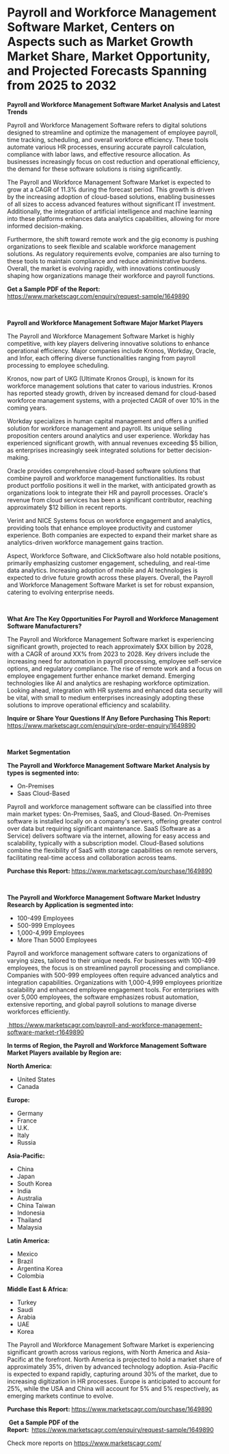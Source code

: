<p><h1>Payroll and Workforce Management Software Market, Centers on Aspects such as Market Growth Market Share, Market Opportunity, and Projected Forecasts Spanning from 2025 to 2032</h1></p><p><strong>Payroll and Workforce Management Software Market Analysis and Latest Trends</strong></p>
<p><p>Payroll and Workforce Management Software refers to digital solutions designed to streamline and optimize the management of employee payroll, time tracking, scheduling, and overall workforce efficiency. These tools automate various HR processes, ensuring accurate payroll calculation, compliance with labor laws, and effective resource allocation. As businesses increasingly focus on cost reduction and operational efficiency, the demand for these software solutions is rising significantly.</p><p>The Payroll and Workforce Management Software Market is expected to grow at a CAGR of 11.3% during the forecast period. This growth is driven by the increasing adoption of cloud-based solutions, enabling businesses of all sizes to access advanced features without significant IT investment. Additionally, the integration of artificial intelligence and machine learning into these platforms enhances data analytics capabilities, allowing for more informed decision-making. </p><p>Furthermore, the shift toward remote work and the gig economy is pushing organizations to seek flexible and scalable workforce management solutions. As regulatory requirements evolve, companies are also turning to these tools to maintain compliance and reduce administrative burdens. Overall, the market is evolving rapidly, with innovations continuously shaping how organizations manage their workforce and payroll functions.</p></p>
<p><strong>Get a Sample PDF of the Report:&nbsp;</strong> <a href="https://www.marketscagr.com/enquiry/request-sample/1649890?utm_campaign=2468&utm_medium=2&utm_source=Github&utm_content=ia&utm_term=24032025&utm_id=payroll-and-workforce-management-software">https://www.marketscagr.com/enquiry/request-sample/1649890</a></p>
<p>&nbsp;</p>
<p><strong>Payroll and Workforce Management Software Major Market Players</strong></p>
<p><p>The Payroll and Workforce Management Software Market is highly competitive, with key players delivering innovative solutions to enhance operational efficiency. Major companies include Kronos, Workday, Oracle, and Infor, each offering diverse functionalities ranging from payroll processing to employee scheduling.</p><p>Kronos, now part of UKG (Ultimate Kronos Group), is known for its workforce management solutions that cater to various industries. Kronos has reported steady growth, driven by increased demand for cloud-based workforce management systems, with a projected CAGR of over 10% in the coming years.</p><p>Workday specializes in human capital management and offers a unified solution for workforce management and payroll. Its unique selling proposition centers around analytics and user experience. Workday has experienced significant growth, with annual revenues exceeding $5 billion, as enterprises increasingly seek integrated solutions for better decision-making.</p><p>Oracle provides comprehensive cloud-based software solutions that combine payroll and workforce management functionalities. Its robust product portfolio positions it well in the market, with anticipated growth as organizations look to integrate their HR and payroll processes. Oracle's revenue from cloud services has been a significant contributor, reaching approximately $12 billion in recent reports.</p><p>Verint and NICE Systems focus on workforce engagement and analytics, providing tools that enhance employee productivity and customer experience. Both companies are expected to expand their market share as analytics-driven workforce management gains traction.</p><p>Aspect, Workforce Software, and ClickSoftware also hold notable positions, primarily emphasizing customer engagement, scheduling, and real-time data analytics. Increasing adoption of mobile and AI technologies is expected to drive future growth across these players. Overall, the Payroll and Workforce Management Software Market is set for robust expansion, catering to evolving enterprise needs.</p></p>
<p>&nbsp;</p>
<p><strong>What Are The Key Opportunities For Payroll and Workforce Management Software Manufacturers?</strong></p>
<p><p>The Payroll and Workforce Management Software market is experiencing significant growth, projected to reach approximately $XX billion by 2028, with a CAGR of around XX% from 2023 to 2028. Key drivers include the increasing need for automation in payroll processing, employee self-service options, and regulatory compliance. The rise of remote work and a focus on employee engagement further enhance market demand. Emerging technologies like AI and analytics are reshaping workforce optimization. Looking ahead, integration with HR systems and enhanced data security will be vital, with small to medium enterprises increasingly adopting these solutions to improve operational efficiency and scalability.</p></p>
<p><strong>Inquire or Share Your Questions If Any Before Purchasing This Report:</strong> <a href="https://www.marketscagr.com/enquiry/pre-order-enquiry/1649890?utm_campaign=2468&utm_medium=2&utm_source=Github&utm_content=ia&utm_term=24032025&utm_id=payroll-and-workforce-management-software">https://www.marketscagr.com/enquiry/pre-order-enquiry/1649890</a></p>
<p>&nbsp;</p>
<p><strong>Market Segmentation</strong></p>
<p><strong>The Payroll and Workforce Management Software Market Analysis by types is segmented into:</strong></p>
<p><ul><li>On-Premises</li><li>Saas Cloud-Based</li></ul></p>
<p><p>Payroll and workforce management software can be classified into three main market types: On-Premises, SaaS, and Cloud-Based. On-Premises software is installed locally on a company's servers, offering greater control over data but requiring significant maintenance. SaaS (Software as a Service) delivers software via the internet, allowing for easy access and scalability, typically with a subscription model. Cloud-Based solutions combine the flexibility of SaaS with storage capabilities on remote servers, facilitating real-time access and collaboration across teams.</p></p>
<p><strong>Purchase this Report:&nbsp;</strong><a href="https://www.marketscagr.com/purchase/1649890?utm_campaign=2468&utm_medium=2&utm_source=Github&utm_content=ia&utm_term=24032025&utm_id=payroll-and-workforce-management-software">https://www.marketscagr.com/purchase/1649890</a></p>
<p>&nbsp;</p>
<p><strong>The Payroll and Workforce Management Software Market Industry Research by Application is segmented into:</strong></p>
<p><ul><li>100-499 Employees</li><li>500-999 Employees</li><li>1,000-4,999 Employees</li><li>More Than 5000 Employees</li></ul></p>
<p><p>Payroll and workforce management software caters to organizations of varying sizes, tailored to their unique needs. For businesses with 100-499 employees, the focus is on streamlined payroll processing and compliance. Companies with 500-999 employees often require advanced analytics and integration capabilities. Organizations with 1,000-4,999 employees prioritize scalability and enhanced employee engagement tools. For enterprises with over 5,000 employees, the software emphasizes robust automation, extensive reporting, and global payroll solutions to manage diverse workforces efficiently.</p></p>
<p><a href="https://www.marketscagr.com/payroll-and-workforce-management-software-market-r1649890?utm_campaign=2468&utm_medium=2&utm_source=Github&utm_content=ia&utm_term=24032025&utm_id=payroll-and-workforce-management-software">&nbsp;https://www.marketscagr.com/payroll-and-workforce-management-software-market-r1649890</a></p>
<p><strong>In terms of Region, the Payroll and Workforce Management Software Market Players available by Region are:</strong></p>
<p>
    <p> <strong> North America: </strong>
        <ul>
            <li>United States</li>
            <li>Canada</li>
        </ul>
        </p> 
    <p> <strong> Europe: </strong>
        <ul>
            <li>Germany</li>
            <li>France</li>
            <li>U.K.</li>
            <li>Italy</li>
            <li>Russia</li>
        </ul>
        </p> 
    <p> <strong> Asia-Pacific: </strong>
        <ul>
            <li>China</li>
            <li>Japan</li>
            <li>South Korea</li>
            <li>India</li>
            <li>Australia</li>
            <li>China Taiwan</li>
            <li>Indonesia</li>
            <li>Thailand</li>
            <li>Malaysia</li>
        </ul>
        </p> 
    <p> <strong> Latin America: </strong>
        <ul>
            <li>Mexico</li>
            <li>Brazil</li>
            <li>Argentina Korea</li>
            <li>Colombia</li>
        </ul>
        </p> 
    <p> <strong> Middle East & Africa: </strong>
        <ul>
            <li>Turkey</li>
            <li>Saudi</li>
            <li>Arabia</li>
            <li>UAE</li>
            <li>Korea</li>
        </ul>
    </p>
    </p>
<p><p>The Payroll and Workforce Management Software Market is experiencing significant growth across various regions, with North America and Asia-Pacific at the forefront. North America is projected to hold a market share of approximately 35%, driven by advanced technology adoption. Asia-Pacific is expected to expand rapidly, capturing around 30% of the market, due to increasing digitization in HR processes. Europe is anticipated to account for 25%, while the USA and China will account for 5% and 5% respectively, as emerging markets continue to evolve.</p></p>
<p><strong>Purchase this Report: </strong><a href="https://www.marketscagr.com/purchase/1649890?utm_campaign=2468&utm_medium=2&utm_source=Github&utm_content=ia&utm_term=24032025&utm_id=payroll-and-workforce-management-software">https://www.marketscagr.com/purchase/1649890</a></p>
<p>&nbsp;<strong>Get a Sample PDF of the Report:&nbsp;&nbsp;</strong><a href="https://www.marketscagr.com/enquiry/request-sample/1649890?utm_campaign=2468&utm_medium=2&utm_source=Github&utm_content=ia&utm_term=24032025&utm_id=payroll-and-workforce-management-software">https://www.marketscagr.com/enquiry/request-sample/1649890</a></p>
<p><strong></strong></p>
<p>Check more reports on <a href="https://www.marketscagr.com/?utm_campaign=2468&utm_medium=2&utm_source=Github&utm_content=ia&utm_term=24032025&utm_id=payroll-and-workforce-management-software">https://www.marketscagr.com/</a></p>
